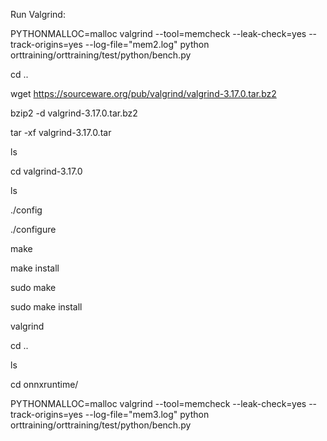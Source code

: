 Run Valgrind:

PYTHONMALLOC=malloc valgrind --tool=memcheck --leak-check=yes --track-origins=yes --log-file="mem2.log" python orttraining/orttraining/test/python/bench.py

cd ..
 
wget https://sourceware.org/pub/valgrind/valgrind-3.17.0.tar.bz2
 
bzip2 -d valgrind-3.17.0.tar.bz2
 
tar -xf valgrind-3.17.0.tar
 
ls

cd valgrind-3.17.0

ls

./config

./configure

make

make install

sudo make

sudo make install

valgrind

cd ..

ls

cd onnxruntime/

PYTHONMALLOC=malloc valgrind --tool=memcheck --leak-check=yes --track-origins=yes --log-file="mem3.log" python orttraining/orttraining/test/python/bench.py
